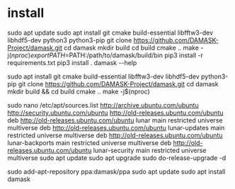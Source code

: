 # install
sudo apt update
sudo apt install git cmake build-essential libfftw3-dev libhdf5-dev python3 python3-pip
git clone https://github.com/DAMASK-Project/damask.git
cd damask
mkdir build
cd build
cmake ..
make -j$(nproc)
export PATH=$PATH:/path/to/damask/build/bin
pip3 install -r requirements.txt
pip3 install .
damask --help


sudo apt install git cmake build-essential libfftw3-dev libhdf5-dev python3-pip
git clone https://github.com/DAMASK-Project/damask.git
cd damask
mkdir build && cd build
cmake ..
make -j$(nproc)


sudo nano /etc/apt/sources.list
http://archive.ubuntu.com/ubuntu
http://security.ubuntu.com/ubuntu
http://old-releases.ubuntu.com/ubuntu
deb http://old-releases.ubuntu.com/ubuntu lunar main restricted universe multiverse
deb http://old-releases.ubuntu.com/ubuntu lunar-updates main restricted universe multiverse
deb http://old-releases.ubuntu.com/ubuntu lunar-backports main restricted universe multiverse
deb http://old-releases.ubuntu.com/ubuntu lunar-security main restricted universe multiverse
sudo apt update
sudo apt upgrade
sudo do-release-upgrade -d


sudo add-apt-repository ppa:damask/ppa
sudo apt update
sudo apt install damask
